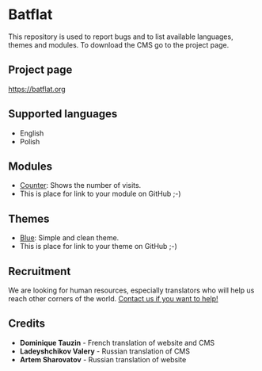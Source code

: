 Batflat
=======

This repository is used to report bugs and to list available languages, themes and modules. To download the CMS go to the project page.

## Project page

https://batflat.org

## Supported languages
* English
* Polish

## Modules
* [Counter](https://github.com/michu2k/Counter): Shows the number of visits.
* This is place for link to your module on GitHub ;-)

## Themes
* [Blue](https://github.com/michu2k/Blue): Simple and clean theme.
* This is place for link to your theme on GitHub ;-)

## Recruitment
We are looking for human resources, especially translators who will help us reach other corners of the world.
[Contact us if you want to help!](https://batflat.org/contact)

## Credits

* **Dominique Tauzin** - French translation of website and CMS
* **Ladeyshchikov Valery** - Russian translation of CMS
* **Artem Sharovatov** - Russian translation of website

